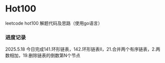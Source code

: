 # Hot100
leetcode hot100 解题代码及思路（使用go语言）


### 进度记录
2025.5.18 今日完成141.环形链表，142.环形链表Ⅱ，21.合并两个有序链表，2.两数相加，19.删除链表的倒数第N个节点